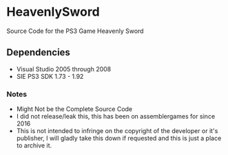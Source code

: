 # HeavenlySword
Source Code for the PS3 Game Heavenly Sword

## Dependencies 
* Visual Studio 2005 through 2008
* SIE PS3 SDK 1.73 - 1.92

### Notes
* Might Not be the Complete Source Code
* I did not release/leak this, this has been on assemblergames for since 2016
* This is not intended to infringe on the copyright of the developer or it's publisher, I will gladly take this down if requested and this is just a place to archive it.
